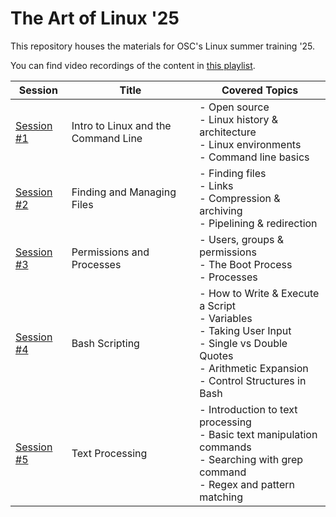# The Art of Linux '25

This repository houses the materials for OSC's Linux summer training '25.

You can find video recordings of the content in [this playlist](https://www.youtube.com/playlist?list=PLanhLNyaKYBl1UNlJi30L5kk9YueHwhXO).

| Session                  | Title                               | Covered Topics                                                                                                                                                           |
| ------------------------ | ----------------------------------- | ------------------------------------------------------------------------------------------------------------------------------------------------------------------------ |
| [Session #1](/Session-1) | Intro to Linux and the Command Line | - Open source <br> - Linux history & architecture <br> - Linux environments <br> - Command line basics                                                                   |
| [Session #2](/Session-2) | Finding and Managing Files          | - Finding files <br> - Links <br> - Compression & archiving <br> - Pipelining & redirection                                                                              |
| [Session #3](/Session-3) | Permissions and Processes           | - Users, groups & permissions <br> - The Boot Process<br> - Processes                                                                                                    |
| [Session #4](/Session-4) | Bash Scripting                      | - How to Write & Execute a Script <br> - Variables <br> - Taking User Input <br> - Single vs Double Quotes <br> - Arithmetic Expansion <br> - Control Structures in Bash |
| [Session #5](/Session-5) | Text Processing                     | - Introduction to text processing <br> - Basic text manipulation commands <br> - Searching with grep command <br> - Regex and pattern matching                  |                                      

